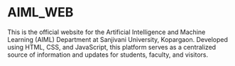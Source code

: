 # AIML_WEB
This is the official website for the Artificial Intelligence and Machine Learning (AIML) Department at Sanjivani University, Kopargaon. Developed using HTML, CSS, and JavaScript, this platform serves as a centralized source of information and updates for students, faculty, and visitors.
